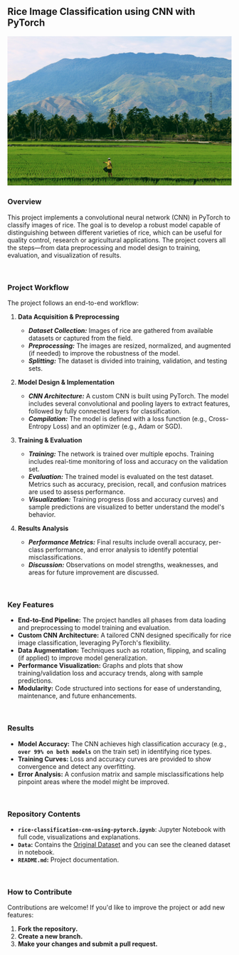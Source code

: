 ## Rice Image Classification using CNN with PyTorch
[![](Image.jpg)](https://unsplash.com/photos/person-farming-on-rice-field-a7n65pmnJ4Q)

### Overview
This project implements a convolutional neural network (CNN) in PyTorch to classify images of rice. The goal is to develop a robust model capable of distinguishing between different varieties of rice, which can be useful for quality control, research or agricultural applications. The project covers all the steps—from data preprocessing and model design to training, evaluation, and visualization of results.

<br>

### Project Workflow
The project follows an end-to-end workflow:

1. **Data Acquisition & Preprocessing**
   - ***Dataset Collection:*** Images of rice are gathered from available datasets or captured from the field.
   - ***Preprocessing:*** The images are resized, normalized, and augmented (if needed) to improve the robustness of the model.
   - ***Splitting:*** The dataset is divided into training, validation, and testing sets.

2. **Model Design & Implementation**
   - ***CNN Architecture:*** A custom CNN is built using PyTorch. The model includes several convolutional and pooling layers to extract features, followed by fully connected layers for classification.
   - ***Compilation:*** The model is defined with a loss function (e.g., Cross-Entropy Loss) and an optimizer (e.g., Adam or SGD).

3. **Training & Evaluation**
   - ***Training:*** The network is trained over multiple epochs. Training includes real-time monitoring of loss and accuracy on the validation set.
   - ***Evaluation:*** The trained model is evaluated on the test dataset. Metrics such as accuracy, precision, recall, and confusion matrices are used to assess performance.
   - ***Visualization:*** Training progress (loss and accuracy curves) and sample predictions are visualized to better understand the model's behavior.

4. **Results Analysis**
   - ***Performance Metrics:*** Final results include overall accuracy, per-class performance, and error analysis to identify potential misclassifications.
   - ***Discussion:*** Observations on model strengths, weaknesses, and areas for future improvement are discussed.

<br>

### Key Features
- **End-to-End Pipeline:** The project handles all phases from data loading and preprocessing to model training and evaluation.
- **Custom CNN Architecture:** A tailored CNN designed specifically for rice image classification, leveraging PyTorch's flexibility.
- **Data Augmentation:** Techniques such as rotation, flipping, and scaling (if applied) to improve model generalization.
- **Performance Visualization:** Graphs and plots that show training/validation loss and accuracy trends, along with sample predictions.
- **Modularity:** Code structured into sections for ease of understanding, maintenance, and future enhancements.

<br>

### Results
- **Model Accuracy:** The CNN achieves high classification accuracy (e.g., **`over 99% on both models`** on the train set) in identifying rice types.
- **Training Curves:** Loss and accuracy curves are provided to show convergence and detect any overfitting.
- **Error Analysis:** A confusion matrix and sample misclassifications help pinpoint areas where the model might be improved.

<br>

### Repository Contents
- **`rice-classification-cnn-using-pytorch.ipynb`**: Jupyter Notebook with full code, visualizations and explanations.
- **`Data`:** Contains the [Original Dataset](https://www.kaggle.com/datasets/muratkokludataset/rice-image-dataset/data) and you can see the cleaned dataset in notebook.
- **`README.md`:** Project documentation.

<br>

### How to Contribute
Contributions are welcome! If you'd like to improve the project or add new features:

1. **Fork the repository.**
2. **Create a new branch.**
3. **Make your changes and submit a pull request.**
